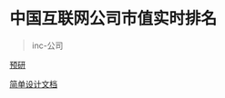 # 中国互联网公司市值实时排名

> inc-公司

[预研](https://github.com/coderbuff-lab/inc/blob/master/pre-research.md)

[简单设计文档](https://github.com/coderbuff-lab/inc/blob/master/simple-design.md)


